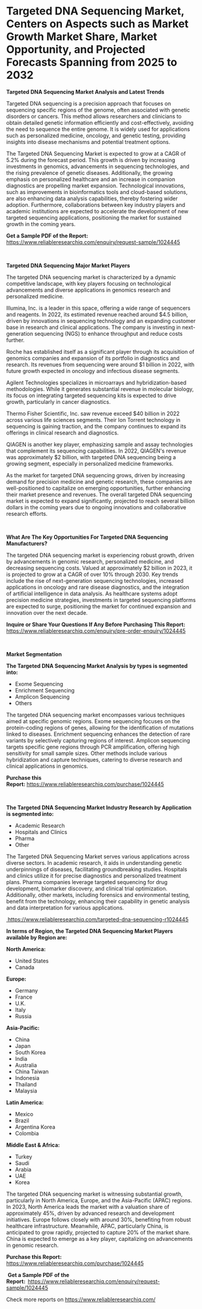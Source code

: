 <p><h1>Targeted DNA Sequencing Market, Centers on Aspects such as Market Growth Market Share, Market Opportunity, and Projected Forecasts Spanning from 2025 to 2032</h1></p><p><strong>Targeted DNA Sequencing Market Analysis and Latest Trends</strong></p>
<p><p>Targeted DNA sequencing is a precision approach that focuses on sequencing specific regions of the genome, often associated with genetic disorders or cancers. This method allows researchers and clinicians to obtain detailed genetic information efficiently and cost-effectively, avoiding the need to sequence the entire genome. It is widely used for applications such as personalized medicine, oncology, and genetic testing, providing insights into disease mechanisms and potential treatment options.</p><p>The Targeted DNA Sequencing Market is expected to grow at a CAGR of 5.2% during the forecast period. This growth is driven by increasing investments in genomics, advancements in sequencing technologies, and the rising prevalence of genetic diseases. Additionally, the growing emphasis on personalized healthcare and an increase in companion diagnostics are propelling market expansion. Technological innovations, such as improvements in bioinformatics tools and cloud-based solutions, are also enhancing data analysis capabilities, thereby fostering wider adoption. Furthermore, collaborations between key industry players and academic institutions are expected to accelerate the development of new targeted sequencing applications, positioning the market for sustained growth in the coming years.</p></p>
<p><strong>Get a Sample PDF of the Report:&nbsp;</strong> <a href="https://www.reliableresearchiq.com/enquiry/request-sample/1024445?utm_campaign=2285&utm_medium=2&utm_source=Github&utm_content=ia&utm_term=06032025&utm_id=targeted-dna-sequencing">https://www.reliableresearchiq.com/enquiry/request-sample/1024445</a></p>
<p>&nbsp;</p>
<p><strong>Targeted DNA Sequencing Major Market Players</strong></p>
<p><p>The targeted DNA sequencing market is characterized by a dynamic competitive landscape, with key players focusing on technological advancements and diverse applications in genomics research and personalized medicine. </p><p>Illumina, Inc. is a leader in this space, offering a wide range of sequencers and reagents. In 2022, its estimated revenue reached around $4.5 billion, driven by innovations in sequencing technology and an expanding customer base in research and clinical applications. The company is investing in next-generation sequencing (NGS) to enhance throughput and reduce costs further.</p><p>Roche has established itself as a significant player through its acquisition of genomics companies and expansion of its portfolio in diagnostics and research. Its revenues from sequencing were around $1 billion in 2022, with future growth expected in oncology and infectious disease segments.</p><p>Agilent Technologies specializes in microarrays and hybridization-based methodologies. While it generates substantial revenue in molecular biology, its focus on integrating targeted sequencing kits is expected to drive growth, particularly in cancer diagnostics.</p><p>Thermo Fisher Scientific, Inc. saw revenue exceed $40 billion in 2022 across various life sciences segments. Their Ion Torrent technology in sequencing is gaining traction, and the company continues to expand its offerings in clinical research and diagnostics.</p><p>QIAGEN is another key player, emphasizing sample and assay technologies that complement its sequencing capabilities. In 2022, QIAGEN's revenue was approximately $2 billion, with targeted DNA sequencing being a growing segment, especially in personalized medicine frameworks.</p><p>As the market for targeted DNA sequencing grows, driven by increasing demand for precision medicine and genetic research, these companies are well-positioned to capitalize on emerging opportunities, further enhancing their market presence and revenues. The overall targeted DNA sequencing market is expected to expand significantly, projected to reach several billion dollars in the coming years due to ongoing innovations and collaborative research efforts.</p></p>
<p>&nbsp;</p>
<p><strong>What Are The Key Opportunities For Targeted DNA Sequencing Manufacturers?</strong></p>
<p><p>The targeted DNA sequencing market is experiencing robust growth, driven by advancements in genomic research, personalized medicine, and decreasing sequencing costs. Valued at approximately $2 billion in 2023, it is projected to grow at a CAGR of over 10% through 2030. Key trends include the rise of next-generation sequencing technologies, increased applications in oncology and rare disease diagnostics, and the integration of artificial intelligence in data analysis. As healthcare systems adopt precision medicine strategies, investments in targeted sequencing platforms are expected to surge, positioning the market for continued expansion and innovation over the next decade.</p></p>
<p><strong>Inquire or Share Your Questions If Any Before Purchasing This Report:</strong> <a href="https://www.reliableresearchiq.com/enquiry/pre-order-enquiry/1024445?utm_campaign=2285&utm_medium=2&utm_source=Github&utm_content=ia&utm_term=06032025&utm_id=targeted-dna-sequencing">https://www.reliableresearchiq.com/enquiry/pre-order-enquiry/1024445</a></p>
<p>&nbsp;</p>
<p><strong>Market Segmentation</strong></p>
<p><strong>The Targeted DNA Sequencing Market Analysis by types is segmented into:</strong></p>
<p><ul><li>Exome Sequencing</li><li>Enrichment Sequencing</li><li>Amplicon Sequencing</li><li>Others</li></ul></p>
<p><p>The targeted DNA sequencing market encompasses various techniques aimed at specific genomic regions. Exome sequencing focuses on the protein-coding regions of genes, allowing for the identification of mutations linked to diseases. Enrichment sequencing enhances the detection of rare variants by selectively capturing regions of interest. Amplicon sequencing targets specific gene regions through PCR amplification, offering high sensitivity for small sample sizes. Other methods include various hybridization and capture techniques, catering to diverse research and clinical applications in genomics.</p></p>
<p><strong>Purchase this Report:&nbsp;</strong><a href="https://www.reliableresearchiq.com/purchase/1024445?utm_campaign=2285&utm_medium=2&utm_source=Github&utm_content=ia&utm_term=06032025&utm_id=targeted-dna-sequencing">https://www.reliableresearchiq.com/purchase/1024445</a></p>
<p>&nbsp;</p>
<p><strong>The Targeted DNA Sequencing Market Industry Research by Application is segmented into:</strong></p>
<p><ul><li>Academic Research</li><li>Hospitals and Clinics</li><li>Pharma</li><li>Other</li></ul></p>
<p><p>The Targeted DNA Sequencing Market serves various applications across diverse sectors. In academic research, it aids in understanding genetic underpinnings of diseases, facilitating groundbreaking studies. Hospitals and clinics utilize it for precise diagnostics and personalized treatment plans. Pharma companies leverage targeted sequencing for drug development, biomarker discovery, and clinical trial optimization. Additionally, other markets, including forensics and environmental testing, benefit from the technology, enhancing their capability in genetic analysis and data interpretation for various applications.</p></p>
<p><a href="https://www.reliableresearchiq.com/targeted-dna-sequencing-r1024445?utm_campaign=2285&utm_medium=2&utm_source=Github&utm_content=ia&utm_term=06032025&utm_id=targeted-dna-sequencing">&nbsp;https://www.reliableresearchiq.com/targeted-dna-sequencing-r1024445</a></p>
<p><strong>In terms of Region, the Targeted DNA Sequencing Market Players available by Region are:</strong></p>
<p>
    <p> <strong> North America: </strong>
        <ul>
            <li>United States</li>
            <li>Canada</li>
        </ul>
        </p> 
    <p> <strong> Europe: </strong>
        <ul>
            <li>Germany</li>
            <li>France</li>
            <li>U.K.</li>
            <li>Italy</li>
            <li>Russia</li>
        </ul>
        </p> 
    <p> <strong> Asia-Pacific: </strong>
        <ul>
            <li>China</li>
            <li>Japan</li>
            <li>South Korea</li>
            <li>India</li>
            <li>Australia</li>
            <li>China Taiwan</li>
            <li>Indonesia</li>
            <li>Thailand</li>
            <li>Malaysia</li>
        </ul>
        </p> 
    <p> <strong> Latin America: </strong>
        <ul>
            <li>Mexico</li>
            <li>Brazil</li>
            <li>Argentina Korea</li>
            <li>Colombia</li>
        </ul>
        </p> 
    <p> <strong> Middle East & Africa: </strong>
        <ul>
            <li>Turkey</li>
            <li>Saudi</li>
            <li>Arabia</li>
            <li>UAE</li>
            <li>Korea</li>
        </ul>
    </p>
    </p>
<p><p>The targeted DNA sequencing market is witnessing substantial growth, particularly in North America, Europe, and the Asia-Pacific (APAC) regions. In 2023, North America leads the market with a valuation share of approximately 45%, driven by advanced research and development initiatives. Europe follows closely with around 30%, benefiting from robust healthcare infrastructure. Meanwhile, APAC, particularly China, is anticipated to grow rapidly, projected to capture 20% of the market share. China is expected to emerge as a key player, capitalizing on advancements in genomic research.</p></p>
<p><strong>Purchase this Report: </strong><a href="https://www.reliableresearchiq.com/purchase/1024445?utm_campaign=2285&utm_medium=2&utm_source=Github&utm_content=ia&utm_term=06032025&utm_id=targeted-dna-sequencing">https://www.reliableresearchiq.com/purchase/1024445</a></p>
<p>&nbsp;<strong>Get a Sample PDF of the Report:&nbsp;&nbsp;</strong><a href="https://www.reliableresearchiq.com/enquiry/request-sample/1024445?utm_campaign=2285&utm_medium=2&utm_source=Github&utm_content=ia&utm_term=06032025&utm_id=targeted-dna-sequencing">https://www.reliableresearchiq.com/enquiry/request-sample/1024445</a></p>
<p><strong></strong></p>
<p>Check more reports on <a href="https://www.reliableresearchiq.com/?utm_campaign=2285&utm_medium=2&utm_source=Github&utm_content=ia&utm_term=06032025&utm_id=targeted-dna-sequencing">https://www.reliableresearchiq.com/</a></p>
